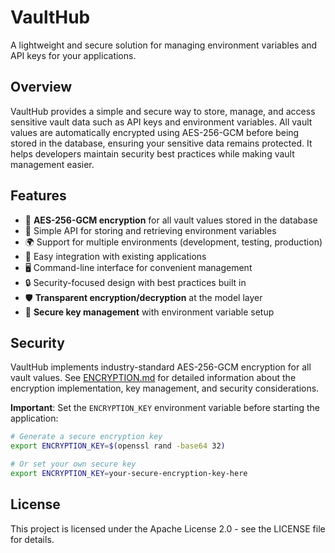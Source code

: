 # VaultHub

A lightweight and secure solution for managing environment variables and API keys for your applications.

## Overview

VaultHub provides a simple and secure way to store, manage, and access sensitive vault data such as API keys and environment variables. All vault values are automatically encrypted using AES-256-GCM before being stored in the database, ensuring your sensitive data remains protected. It helps developers maintain security best practices while making vault management easier.

## Features

- 🔐 **AES-256-GCM encryption** for all vault values stored in the database
- 🔄 Simple API for storing and retrieving environment variables
- 🌍 Support for multiple environments (development, testing, production)
- 🧩 Easy integration with existing applications
- 🖥️ Command-line interface for convenient management
- 🔒 Security-focused design with best practices built in
- 🛡️ **Transparent encryption/decryption** at the model layer
- 🔑 **Secure key management** with environment variable setup

## Security

VaultHub implements industry-standard AES-256-GCM encryption for all vault values. See [ENCRYPTION.md](ENCRYPTION.md) for detailed information about the encryption implementation, key management, and security considerations.

**Important**: Set the `ENCRYPTION_KEY` environment variable before starting the application:

```bash
# Generate a secure encryption key
export ENCRYPTION_KEY=$(openssl rand -base64 32)

# Or set your own secure key
export ENCRYPTION_KEY=your-secure-encryption-key-here
```

## License

This project is licensed under the Apache License 2.0 - see the LICENSE file for details.
